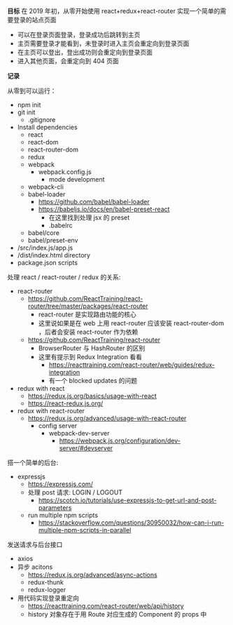 **目标**
在 2019 年初，从零开始使用 react+redux+react-router 实现一个简单的需要登录的站点页面
  - 可以在登录页面登录，登录成功后跳转到主页
  - 主页需要登录才能看到，未登录时进入主页会重定向到登录页面
  - 在主页可以登出，登出成功则会重定向到登录页面
  - 进入其他页面，会重定向到 404 页面

**记录**

从零到可以运行：

- npm init
- git init
  - .gitignore
- Install dependencies
  - react
  - react-dom
  - react-router-dom
  - redux
  - webpack
    - webpack.config.js
      - mode development
  - webpack-cli
  - babel-loader
    - https://github.com/babel/babel-loader
    - https://babeljs.io/docs/en/babel-preset-react
      - 在这里找到处理 jsx 的 preset
      - .babelrc
  - babel/core
  - babel/preset-env
- /src/index.js/app.js
- /dist/index.html directory
- package.json scripts

处理 react / react-router / redux 的关系:
- react-router
  - https://github.com/ReactTraining/react-router/tree/master/packages/react-router
    - react-router 是实现路由功能的核心
    - 这里说如果是在 web 上用 react-router 应该安装 react-router-dom ，后者会安装 react-router 作为依赖
  - https://github.com/ReactTraining/react-router
    - BrowserRouter 与 HashRouter 的区别
    - 这里有提示到 Redux Integration 看看
      - https://reacttraining.com/react-router/web/guides/redux-integration
      - 有一个 blocked updates 的问题
- redux with react
  - https://redux.js.org/basics/usage-with-react
  - https://react-redux.js.org/
- redux with react-router
  - https://redux.js.org/advanced/usage-with-react-router
    - config server
      - webpack-dev-server
        - https://webpack.js.org/configuration/dev-server/#devserver

搭一个简单的后台:

- expressjs
  - https://expressjs.com/
  - 处理 post 请求: LOGIN / LOGOUT
    - https://scotch.io/tutorials/use-expressjs-to-get-url-and-post-parameters
  - run multiple npm scripts 
    - https://stackoverflow.com/questions/30950032/how-can-i-run-multiple-npm-scripts-in-parallel


发送请求与后台接口

- axios
- 异步 acitons
  - https://redux.js.org/advanced/async-actions
  - redux-thunk
  - redux-logger
- 用代码实现登录重定向
  - https://reacttraining.com/react-router/web/api/history
  - history 对象存在于用 Route 对应生成的 Component 的 props 中
